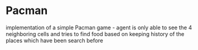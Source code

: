 # Pacman
implementation of a simple Pacman game - agent is only able to see the 4 neighboring cells and tries to find food based on keeping history of the places which have been search before
